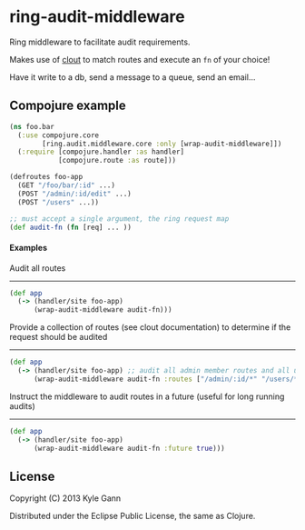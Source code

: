 # ring-audit-middleware

Ring middleware to facilitate audit requirements.

Makes use of [clout](https://github.com/weavejester/clout) to match routes and execute an ```fn``` of your choice!

Have it write to a db, send a message to a queue, send an email...

## Compojure example

```clojure
(ns foo.bar
  (:use compojure.core
        [ring.audit.middleware.core :only [wrap-audit-middleware]])
  (:require [compojure.handler :as handler]
            [compojure.route :as route]))

(defroutes foo-app
  (GET "/foo/bar/:id" ...)
  (POST "/admin/:id/edit" ...)
  (POST "/users" ...))

;; must accept a single argument, the ring request map
(def audit-fn (fn [req] ... ))
```
#### Examples

Audit all routes
- - -
```clojure
(def app
  (-> (handler/site foo-app)
      (wrap-audit-middleware audit-fn)))
```

Provide a collection of routes (see clout documentation) to determine if the request should be audited
- - -
```clojure
(def app
  (-> (handler/site foo-app) ;; audit all admin member routes and all user routes
      (wrap-audit-middleware audit-fn :routes ["/admin/:id/*" "/users/*"])))
```

Instruct the middleware to audit routes in a future (useful for long running audits)
- - -
```clojure
(def app
  (-> (handler/site foo-app)
      (wrap-audit-middleware audit-fn :future true)))
```

## License

Copyright (C) 2013 Kyle Gann

Distributed under the Eclipse Public License, the same as Clojure.
